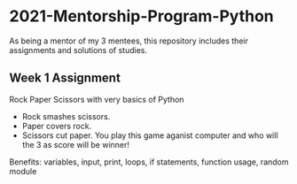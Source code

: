 # 2021-Mentorship-Program-Python

As being a mentor of my 3 mentees, this repository includes their assignments and solutions of studies.


## Week 1 Assignment
Rock Paper Scissors with very basics of Python
- Rock smashes scissors.
- Paper covers rock.
- Scissors cut paper.
You play this game aganist computer and who will the 3 as score will be winner! 

Benefits: variables, input, print, loops, if statements, function usage, random module 


